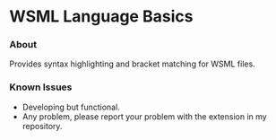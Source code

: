 # WSML Language Basics

### About

Provides syntax highlighting and bracket matching for WSML files.

### Known Issues
- Developing but functional.
- Any problem, please report your problem with the extension in my repository.

